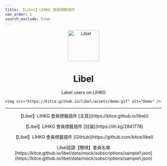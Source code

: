 ```yaml
---
title: 【Libel】LIHKG 會員標籤插件
nav_order: 1
search_exclude: true
---
```


<p align="center">
  
  <img src="https://kitce.github.io/libel/assets/logos/libel.png" alt="Libel" width="100"/>
  
  <h1 align="center">Libel</h1>
  
  <p align="center">Label users on LIHKG</p>
  
  <p align="center">
  
    <img src="https://kitce.github.io/libel/assets/demo.gif" alt="Demo" />
  
  </p>
  
</p>

---

 <p align="center"> 【Libel】LIHKG 會員標籤插件 [主頁](https://kitce.github.io/libel/) </p>
  
 <p align="center"> 【Libel】LIHKG 會員標籤插件 [討論](https://lih.kg/2841778)</p>
  
 <p align="center"> 【Libel】LIHKG 會員標籤插件 [GitHub](https://github.com/kitce/libel) </p>
  
 <p align="center"> Libel認證【戇鳩】會員名單 [https://kitce.github.io/libel/data/mock/subscriptions/sample1.json](https://kitce.github.io/libel/data/mock/subscriptions/sample1.json) </p>
